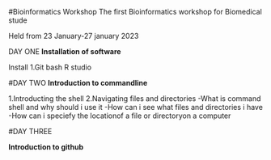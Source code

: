 #Bioinformatics Workshop
The first Bioinformatics workshop for Biomedical stude

Held from 23 January-27 january 2023

DAY ONE
**Installation of software**

Install 
1.Git bash
R studio

#DAY TWO
**Introduction to commandline**

1.Introducting the shell
2.Navigating files and directories
-What is command shell and why should i use it
-How can i see what files and directories i have
-How can i speciefy the locationof a file or directoryon a computer


 #DAY THREE

**Introduction to github**
